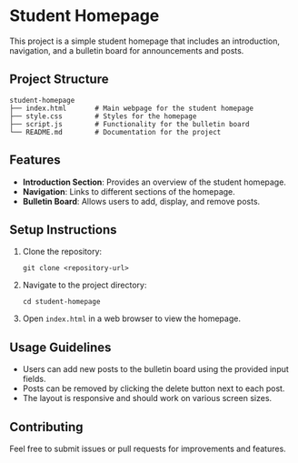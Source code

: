 # Student Homepage

This project is a simple student homepage that includes an introduction, navigation, and a bulletin board for announcements and posts.

## Project Structure

```
student-homepage
├── index.html       # Main webpage for the student homepage
├── style.css        # Styles for the homepage
├── script.js        # Functionality for the bulletin board
└── README.md        # Documentation for the project
```

## Features

- **Introduction Section**: Provides an overview of the student homepage.
- **Navigation**: Links to different sections of the homepage.
- **Bulletin Board**: Allows users to add, display, and remove posts.

## Setup Instructions

1. Clone the repository:
   ```
   git clone <repository-url>
   ```
2. Navigate to the project directory:
   ```
   cd student-homepage
   ```
3. Open `index.html` in a web browser to view the homepage.

## Usage Guidelines

- Users can add new posts to the bulletin board using the provided input fields.
- Posts can be removed by clicking the delete button next to each post.
- The layout is responsive and should work on various screen sizes.

## Contributing

Feel free to submit issues or pull requests for improvements and features.